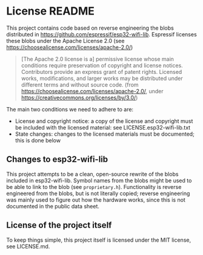 # License README

This project contains code based on reverse engineering the blobs distributed in https://github.com/espressif/esp32-wifi-lib. Espressif licenses these blobs under the Apache License 2.0 (see https://choosealicense.com/licenses/apache-2.0/)

> [The Apache 2.0 license is a] permissive license whose main conditions require preservation of copyright and license notices. Contributors provide an express grant of patent rights. Licensed works, modifications, and larger works may be distributed under different terms and without source code. (from https://choosealicense.com/licenses/apache-2.0/, under https://creativecommons.org/licenses/by/3.0/)

The main two conditions we need to adhere to are:

-  License and copyright notice: a copy of the license and copyright must be included with the licensed material: see LICENSE.esp32-wifi-lib.txt
- State changes: changes to the licensed materials must be documented; this is done below

## Changes to esp32-wifi-lib

This project attempts to be a clean, open-source rewrite of the blobs included in esp32-wifi-lib. Symbol names from the blobs might be used to be able to link to the blob (see `proprietary.h`). Functionality is reverse engineered from the blobs, but is not literally copied; reverse engineering was mainly used to figure out how the hardware works, since this is not documented in the public data sheet.

## License of the project itself

To keep things simple, this project itself is licensed under the MIT license, see LICENSE.md.

